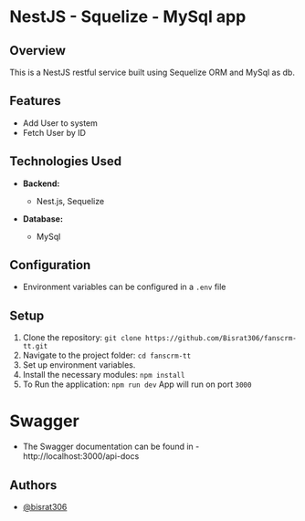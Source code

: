 
# NestJS - Squelize - MySql app

## Overview

This is a NestJS restful service built using Sequelize ORM and MySql as db.

## Features

- Add User to system
- Fetch User by ID

## Technologies Used

- **Backend:**
  - Nest.js, Sequelize

- **Database:**
  - MySql

## Configuration

- Environment variables can be configured in a `.env` file 

## Setup

1. Clone the repository: `git clone https://github.com/Bisrat306/fanscrm-tt.git`
2. Navigate to the project folder: `cd fanscrm-tt`
3. Set up environment variables.
4. Install the necessary modules: `npm install`
5. To Run the application: `npm run dev` App will run on port `3000`

# Swagger
- The Swagger documentation can be found in - http://localhost:3000/api-docs


## Authors

- [@bisrat306](https://www.github.com/bisrat306)